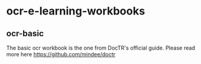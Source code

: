 # ocr-e-learning-workbooks

## ocr-basic
The basic ocr workbook is the one from DocTR's official guide. Please read more here https://github.com/mindee/doctr
